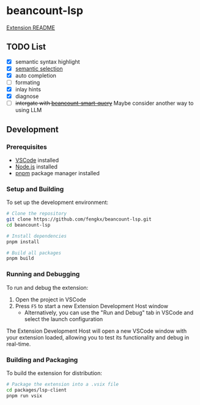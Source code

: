 # beancount-lsp

[Extension README](./packages/lsp-client/README.md)

## TODO List

- [x] semantic syntax highlight
- [x] [semantic selection](https://github.com/microsoft/language-server-protocol/issues/613#issuecomment-445832563)
- [x] auto completion
- [ ] formating
- [x] inlay hints
- [x] diagnose
- [ ] ~~intergate with [beancount-smart-query](https://github.com/fengkx/beancount-smart-query)~~ Maybe consider another way to using LLM

## Development

### Prerequisites

- [VSCode](https://code.visualstudio.com/) installed
- [Node.js](https://nodejs.org/) installed
- [pnpm](https://pnpm.io/) package manager installed

### Setup and Building

To set up the development environment:

```bash
# Clone the repository
git clone https://github.com/fengkx/beancount-lsp.git
cd beancount-lsp

# Install dependencies
pnpm install

# Build all packages
pnpm build
```

### Running and Debugging

To run and debug the extension:

1. Open the project in VSCode
2. Press `F5` to start a new Extension Development Host window
   - Alternatively, you can use the "Run and Debug" tab in VSCode and select the launch configuration

The Extension Development Host will open a new VSCode window with your extension loaded, allowing you to test its functionality and debug in real-time.

### Building and Packaging

To build the extension for distribution:

```bash
# Package the extension into a .vsix file
cd packages/lsp-client
pnpm run vsix
```
